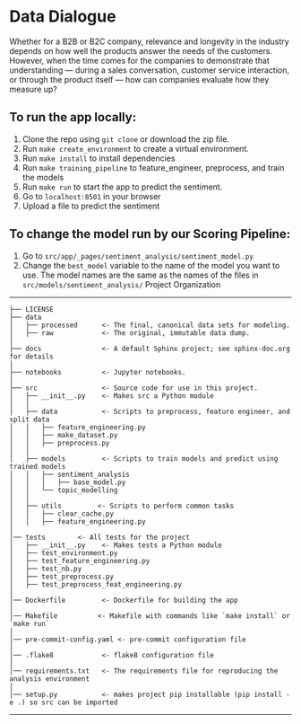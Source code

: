 Data Dialogue
==============================

Whether for a B2B or B2C company, relevance and longevity in the industry depends on how well the products answer the needs of the customers. However, when the time comes for the companies to demonstrate that understanding — during a sales conversation, customer service interaction, or through the product itself — how can companies evaluate how they measure up?

## To run the app locally:

1. Clone the repo using `git clone` or download the zip file.
2. Run `make create_environment` to create a virtual environment.
3. Run `make install` to install dependencies
4. Run `make training_pipeline` to feature_engineer, preprocess, and train the models
5. Run `make run` to start the app to predict the sentiment.
6. Go to `localhost:8501` in your browser
7. Upload a file to predict the sentiment


## To change the model run by our Scoring Pipeline:
1. Go to `src/app/_pages/sentiment_analysis/sentiment_model.py`
2. Change the `best_model` variable to the name of the model you want to use. The model names are the same as the names of the files in `src/models/sentiment_analysis/`
Project Organization
------------

    ├── LICENSE
    ├── data
    │   ├── processed      <- The final, canonical data sets for modeling.
    │   ├── raw            <- The original, immutable data dump.
    │
    ├── docs               <- A default Sphinx project; see sphinx-doc.org for details
    │
    ├── notebooks          <- Jupyter notebooks.
    │
    ├── src                <- Source code for use in this project.
    │   ├── __init__.py    <- Makes src a Python module
    │   │
    │   ├── data           <- Scripts to preprocess, feature engineer, and split data
    │   │   ├── feature_engineering.py
    │   │   ├── make_dataset.py
    │   │   ├── preprocess.py
    │   │
    │   ├── models         <- Scripts to train models and predict using trained models
    │   │   ├── sentiment_analysis
    │   │   │   ├── base_model.py
    │   │   └── topic_modelling
    │   │
    │   ├── utils         <- Scripts to perform common tasks
    │   │   ├── clear_cache.py
    │   │   ├── feature_engineering.py
    │
    │── tests        <- All tests for the project
    │   ├── __init__.py    <- Makes tests a Python module
    │   ├── test_environment.py
    │   ├── test_feature_engineering.py
    │   ├── test_nb.py
    │   ├── test_preprocess.py
    │   ├── test_preprocess_feat_engineering.py
    │
    │── Dockerfile         <- Dockerfile for building the app
    │
    │── Makefile          <- Makefile with commands like `make install` or `make run`
    │
    │── pre-commit-config.yaml <- pre-commit configuration file
    │    
    │── .flake8            <- flake8 configuration file
    │    
    │── requirements.txt   <- The requirements file for reproducing the analysis environment
    │
    │── setup.py           <- makes project pip installable (pip install -e .) so src can be imported
--------
